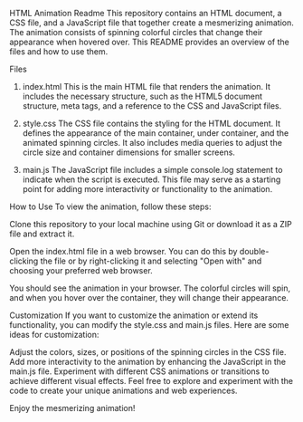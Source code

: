 HTML Animation Readme
This repository contains an HTML document, a CSS file, and a JavaScript file that together create a mesmerizing animation. The animation consists of spinning colorful circles that change their appearance when hovered over. This README provides an overview of the files and how to use them.

Files
1. index.html
This is the main HTML file that renders the animation. It includes the necessary structure, such as the HTML5 document structure, meta tags, and a reference to the CSS and JavaScript files.

2. style.css
The CSS file contains the styling for the HTML document. It defines the appearance of the main container, under container, and the animated spinning circles. It also includes media queries to adjust the circle size and container dimensions for smaller screens.

3. main.js
The JavaScript file includes a simple console.log statement to indicate when the script is executed. This file may serve as a starting point for adding more interactivity or functionality to the animation.

How to Use
To view the animation, follow these steps:

Clone this repository to your local machine using Git or download it as a ZIP file and extract it.

Open the index.html file in a web browser. You can do this by double-clicking the file or by right-clicking it and selecting "Open with" and choosing your preferred web browser.

You should see the animation in your browser. The colorful circles will spin, and when you hover over the container, they will change their appearance.

Customization
If you want to customize the animation or extend its functionality, you can modify the style.css and main.js files. Here are some ideas for customization:

Adjust the colors, sizes, or positions of the spinning circles in the CSS file.
Add more interactivity to the animation by enhancing the JavaScript in the main.js file.
Experiment with different CSS animations or transitions to achieve different visual effects.
Feel free to explore and experiment with the code to create your unique animations and web experiences.

Enjoy the mesmerizing animation!
